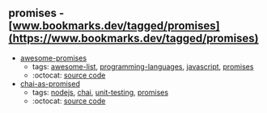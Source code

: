 promises - [www.bookmarks.dev/tagged/promises](https://www.bookmarks.dev/tagged/promises)
---
* [awesome-promises](https://github.com/wbinnssmith/awesome-promises#readme)
    * tags: [awesome-list](../tagged/awesome-list.md), [programming-languages](../tagged/programming-languages.md), [javascript](../tagged/javascript.md), [promises](../tagged/promises.md)
    * :octocat: [source code](https://github.com/wbinnssmith/awesome-promises#readme)
* [chai-as-promised](https://www.npmjs.com/package/chai-as-promised)
    * tags: [nodejs](../tagged/nodejs.md), [chai](../tagged/chai.md), [unit-testing](../tagged/unit-testing.md), [promises](../tagged/promises.md)
    * :octocat: [source code](https://github.com/domenic/chai-as-promised)
